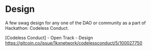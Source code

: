 # Design

A few swag design for any one of the DAO or community as a part of Hackathon: Codeless Conduct.

[Codeless Conduct] - Open Track - Design
https://gitcoin.co/issue/1kxnetwork/codelessconduct/5/100027750
